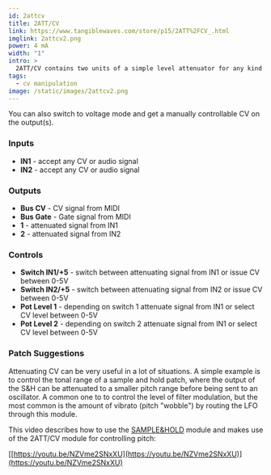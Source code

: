 ```yaml
---
id: 2attcv
title: 2ATT/CV
link: https://www.tangiblewaves.com/store/p15/2ATT%2FCV_.html
imglink: 2attcv2.png
power: 4 mA
width: "1"
intro: >
  2ATT/CV contains two units of a simple level attenuator for any kind of signal.
tags:
  - cv manipulation
image: /static/images/2attcv2.png
---
```

You can also switch to voltage mode and get a manually controllable CV on the output(s).

### Inputs

- **IN1** - accept any CV or audio signal
- **IN2** - accept any CV or audio signal

### Outputs

- **Bus CV** - CV signal from MIDI
- **Bus Gate** - Gate signal from MIDI
- **1** - attenuated signal from IN1
- **2** - attenuated signal from IN2

### Controls

- **Switch IN1/+5** - switch between attenuating signal from IN1 or issue CV between 0-5V
- **Switch IN2/+5** - switch between attenuating signal from IN2 or issue CV between 0-5V
- **Pot Level 1** - depending on switch 1 attenuate signal from IN1 or select CV level between 0-5V
- **Pot Level 2** - depending on switch 2 attenuate signal from IN1 or select CV level between 0-5V

### Patch Suggestions

Attenuating CV can be very useful in a lot of situations. A simple example is to control the tonal range of a sample and hold patch, where the output of the S&H can be attenuated to a smaller pitch range before being sent to an oscillator. A common one to to control the level of filter modulation, but the most common is the amount of vibrato (pitch "wobble") by routing the LFO through this module.

This video describes how to use the [SAMPLE&HOLD](https://wiki.aemodular.com/pmwiki.php/AeManual/SAMPLEHOLD) module and makes use of the 2ATT/CV module for controlling pitch:

[[https://youtu.be/NZVme2SNxXU](https://youtu.be/NZVme2SNxXU)](https://youtu.be/NZVme2SNxXU)
